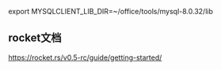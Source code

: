 
export MYSQLCLIENT_LIB_DIR=~/office/tools/mysql-8.0.32/lib
## rocket文档
https://rocket.rs/v0.5-rc/guide/getting-started/